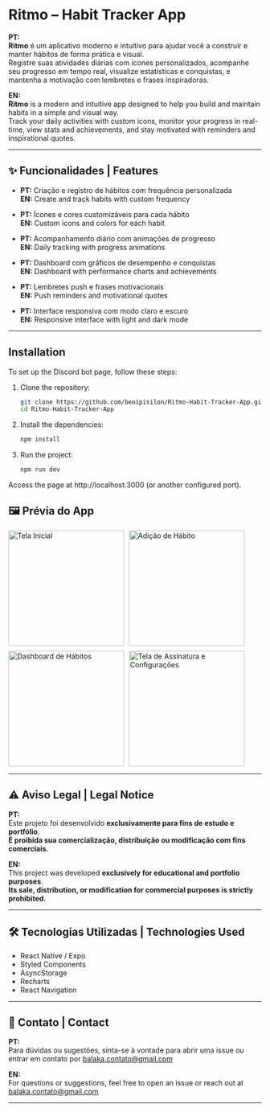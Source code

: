 # Ritmo – Habit Tracker App

**PT:**  
**Ritmo** é um aplicativo moderno e intuitivo para ajudar você a construir e manter hábitos de forma prática e visual.  
Registre suas atividades diárias com ícones personalizados, acompanhe seu progresso em tempo real, visualize estatísticas e conquistas, e mantenha a motivação com lembretes e frases inspiradoras.

**EN:**  
**Ritmo** is a modern and intuitive app designed to help you build and maintain habits in a simple and visual way.  
Track your daily activities with custom icons, monitor your progress in real-time, view stats and achievements, and stay motivated with reminders and inspirational quotes.

---

## ✨ Funcionalidades | Features

- **PT:** Criação e registro de hábitos com frequência personalizada  
  **EN:** Create and track habits with custom frequency  

- **PT:** Ícones e cores customizáveis para cada hábito  
  **EN:** Custom icons and colors for each habit  

- **PT:** Acompanhamento diário com animações de progresso  
  **EN:** Daily tracking with progress animations  

- **PT:** Dashboard com gráficos de desempenho e conquistas  
  **EN:** Dashboard with performance charts and achievements  

- **PT:** Lembretes push e frases motivacionais  
  **EN:** Push reminders and motivational quotes  

- **PT:** Interface responsiva com modo claro e escuro  
  **EN:** Responsive interface with light and dark mode  

---


## Installation

To set up the Discord bot page, follow these steps:

1. Clone the repository:
   ```bash
   git clone https://github.com/beoipisilon/Ritmo-Habit-Tracker-App.git
   cd Ritmo-Habit-Tracker-App

2. Install the dependencies:
   ```bash
   npm install

4. Run the project:
   ```bash
   npm run dev

Access the page at http://localhost:3000 (or another configured port).



## 🖼️ Prévia do App

<div style="display: flex; gap: 10px; flex-wrap: wrap;">
  <img src="https://github.com/user-attachments/assets/d3a8be09-4f83-4930-a34b-ae22d6f63ea2" width="230" alt="Tela Inicial"/>
  <img src="https://github.com/user-attachments/assets/d67dab9f-fe71-4906-95f8-bb1603b6bef2" width="230" alt="Adição de Hábito"/>
  <img src="https://github.com/user-attachments/assets/b268839a-6454-4cab-a5ff-fb1092c232f2" width="230" alt="Dashboard de Hábitos"/>
  <img src="https://github.com/user-attachments/assets/97c177b6-94df-4bf8-8bf7-f07674f19b8a" width="230" alt="Tela de Assinatura e Configurações"/>
</div>

---

## ⚠️ Aviso Legal | Legal Notice

**PT:**  
Este projeto foi desenvolvido **exclusivamente para fins de estudo e portfólio**.  
**É proibida sua comercialização, distribuição ou modificação com fins comerciais.**

**EN:**  
This project was developed **exclusively for educational and portfolio purposes**.  
**Its sale, distribution, or modification for commercial purposes is strictly prohibited.**

---

## 🛠️ Tecnologias Utilizadas | Technologies Used

- React Native / Expo  
- Styled Components  
- AsyncStorage  
- Recharts  
- React Navigation  

---

## 📩 Contato | Contact

**PT:**  
Para dúvidas ou sugestões, sinta-se à vontade para abrir uma issue ou entrar em contato por balaka.contato@gmail.com

**EN:**  
For questions or suggestions, feel free to open an issue or reach out at balaka.contato@gmail.com

---
